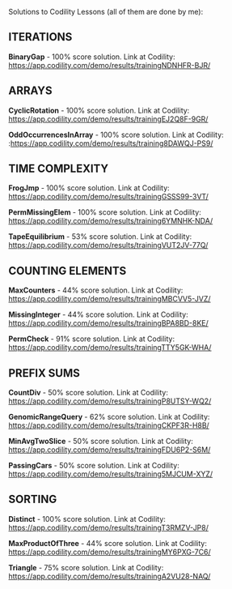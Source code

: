 Solutions to Codility Lessons (all of them are done by me):

## ITERATIONS

**BinaryGap** - 100% score solution. Link at Codility: https://app.codility.com/demo/results/trainingNDNHFR-BJR/
## ARRAYS

**CyclicRotation** - 100% score solution. Link at Codility: https://app.codility.com/demo/results/trainingEJ2Q8F-9GR/

**OddOccurrencesInArray** - 100% score solution. Link at Codility: :https://app.codility.com/demo/results/training8DAWQJ-PS9/
## TIME COMPLEXITY

**FrogJmp** - 100% score solution. Link at Codility: https://app.codility.com/demo/results/trainingGSSS99-3VT/

**PermMissingElem** - 100% score solution. Link at Codility: https://app.codility.com/demo/results/training6YMNHK-NDA/

**TapeEquilibrium** - 53% score solution. Link at Codility: https://app.codility.com/demo/results/trainingVUT2JV-77Q/
## COUNTING ELEMENTS

**MaxCounters** - 44% score solution. Link at Codility: https://app.codility.com/demo/results/trainingMBCVV5-JVZ/

**MissingInteger** - 44% score solution. Link at Codility: https://app.codility.com/demo/results/trainingBPA8BD-8KE/

**PermCheck** - 91% score solution. Link at Codility: https://app.codility.com/demo/results/trainingTTY5GK-WHA/
## PREFIX SUMS

**CountDiv** - 50% score solution. Link at Codility: https://app.codility.com/demo/results/trainingP8UTSY-WQ2/

**GenomicRangeQuery** - 62% score solution. Link at Codility: https://app.codility.com/demo/results/trainingCKPF3R-H8B/

**MinAvgTwoSlice** - 50% score solution. Link at Codility: https://app.codility.com/demo/results/trainingFDU6P2-S6M/

**PassingCars** - 50% score solution. Link at Codility: https://app.codility.com/demo/results/training5MJCUM-XYZ/
## SORTING

**Distinct** - 100% score solution. Link at Codility: https://app.codility.com/demo/results/trainingT3RMZV-JP8/

**MaxProductOfThree** - 44% score solution. Link at Codility: https://app.codility.com/demo/results/trainingMY6PXG-7C6/

**Triangle** - 75% score solution. Link at Codility: https://app.codility.com/demo/results/trainingA2VU28-NAQ/
